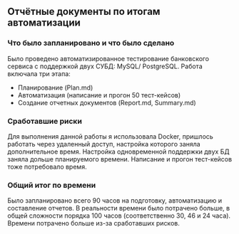 ## Отчётные документы по итогам автоматизации

### Что было запланировано и что было сделано

Было проведено автоматизированное тестирование банковского сервиса с поддержкой двух СУБД: MySQL/
PostgreSQL. Работа включала три этапа:
* Планирование (Plan.md)
* Автоматизация (написание и прогон 50 тест-кейсов)
* Создание отчетных документов (Report.md, Summary.md)

### Сработавшие риски

Для выполнения данной работы я использовала Docker, пришлось работать через удаленный доступ, настройка которого заняла дополнительное время. Настройка одновременной поддержки двух БД заняла дольше планируемого времени. Написание и прогон тест-кейсов тоже потребовало время.

### Общий итог по времени 

Было запланировано всего 90 часов на подготовку, автоматизацию и составление отчетов. В реальности времени было потрачено больше, в общей сложности порядка 100 часов (соответственно 30, 46 и 24 часа). Времени потрачено больше из-за сработавших рисков.



